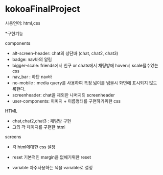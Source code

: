 # kokoaFinalProject

사용언어: html,css

\*구현기능

components

- alt-screen-header: chat의 상단바 (chat, chat2, chat3)
- badge: nav바의 알림
- bigger-scale: friends에서 친구 or chats에서 채팅방에 hover시 scale될수있는 css
- nav_bar : 하단 nav바
- no-mobile : media query를 사용하여 특정 넓이를 넘을시 화면에 표시되지 않도록한다.
- screenheader: chat을 제외한 나머지의 screenheader
- user-components: 이미지 + 이름형태를 구현하기위한 css

HTML

- chat,chat2,chat3 : 채팅방 구현
- 그외 각 페이지를 구현한 html

screens

- 각 html에대한 css 설정

- reset 기본적인 margin을 없애기위한 reset
- variable 자주사용하는 색을 variable로 설정
